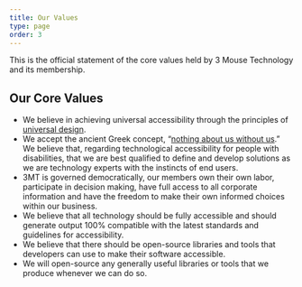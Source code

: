 ```yaml
---
title: Our Values
type: page
order: 3
---
```


This is the official statement of the core values held by 3 Mouse Technology and its membership.

## Our Core Values

* We believe in achieving universal accessibility through the principles of [universal design][2].
* We accept the ancient Greek concept, “[nothing about us without us][1].” We believe that, regarding technological accessibility for people with disabilities, that we are best qualified to define and develop solutions as we are technology experts with the instincts of end users.
*   3MT is governed democratically, our members own their own labor, participate in decision making, have full access to all corporate information and have the freedom to make their own informed choices within our business.
* We believe that all technology  should be fully accessible and should generate output 100%  compatible with the latest standards and guidelines for accessibility.
*   We believe that there should be open-source libraries and tools that developers can use to  make their software accessible. 
* We will open-source any generally useful libraries or tools that we produce whenever we can do so.

 [1]: http://en.wikipedia.org/wiki/Nothing_About_Us_Without_Us
[2]: http://en.wikipedia.org/wiki/Universal_design
